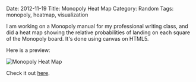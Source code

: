 Date: 2012-11-19
Title: Monopoly Heat Map
Category: Random
Tags: monopoly, heatmap, visualization

I am working on a Monopoly manual for my professional writing class, and did a
heat map showing the relative probabilities of landing on each square of the
Monopoly board. It's done using canvas on HTML5.

Here is a preview:

  ![Monopoly Heat Map][heatmap]

Check it out [here][github].

  [github]: https://jimjh.com/monopoly-heatmap/
  [heatmap]: |filename|/images/2012/11/heatmap.png 'Monopoly Heat Map'
